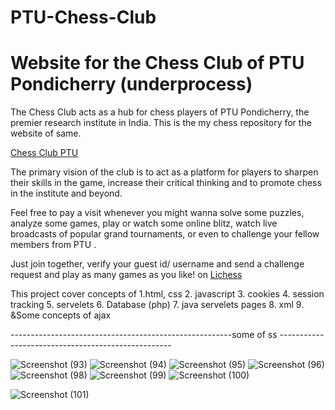 # PTU-Chess-Club
# Website for the Chess Club of PTU Pondicherry (underprocess)
 The Chess Club acts as a hub for chess players of PTU Pondicherry, the premier research institute in India. This is the my chess repository for the website of same.

[Chess Club PTU](https://ptuniv.edu.in/)

The primary vision of the club is to act as a platform for players to sharpen their skills in the game, increase their critical thinking and to promote chess in the institute and beyond.

Feel free to pay a visit whenever you might wanna solve some puzzles, analyze some games, play or watch some online blitz, watch live broadcasts of popular grand tournaments, or even to challenge your fellow members from PTU . 

Just join together, verify your guest id/ username and send a challenge request and play as many games as you like! on [Lichess](https://lichess.org/@/abhishek_khajuria)

 This project cover concepts of
1.html, css
2. javascript
3. cookies
4. session tracking
5. servelets
6. Database (php)
7. java servelets pages
8. xml
9. &Some concepts of ajax
 
-------------------------------------------------------some of ss ---------------------------------------------------


![Screenshot (93)](https://user-images.githubusercontent.com/63535532/168460627-c27caf93-8a04-4e23-95f0-8e8007bf6547.png)
![Screenshot (94)](https://user-images.githubusercontent.com/63535532/168460628-b5f8829b-701f-43d2-a9f9-9a2ad5695f1d.png)
![Screenshot (95)](https://user-images.githubusercontent.com/63535532/168460629-5087be69-3557-4bde-8c5f-afb33f08f4a5.png)
![Screenshot (96)](https://user-images.githubusercontent.com/63535532/168460631-e6e91559-0472-4639-9093-2802b7b33319.png)
![Screenshot (98)](https://user-images.githubusercontent.com/63535532/168460622-b6907dc7-7214-4f23-a86b-01e183a885b3.png)
![Screenshot (99)](https://user-images.githubusercontent.com/63535532/168460625-6ed08afb-f7d1-4c18-b5b7-07e2c541c2e5.png)
![Screenshot (100)](https://user-images.githubusercontent.com/63535532/168460626-e9bce585-73ab-4acd-92fa-eed676c296b6.png)



![Screenshot (101)](https://user-images.githubusercontent.com/63535532/168460771-bc92c2f4-3f3d-4b54-9703-ba48b2fdd617.png)
